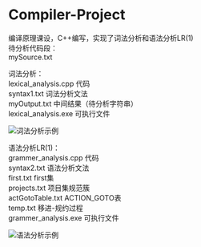 # Compiler-Project
编译原理课设，C++编写，实现了词法分析和语法分析LR(1)  
待分析代码段：  
mySource.txt   

词法分析：  
lexical_analysis.cpp		代码  
syntax1.txt 		词法分析文法  
myOutput.txt		中间结果（待分析字符串）  
lexical_analysis.exe		可执行文件    

![词法分析示例](https://user-images.githubusercontent.com/92965115/169639106-ac23e997-2dc0-4811-93b2-c4bb842af165.png)

语法分析LR(1)：  
grammer_analysis.cpp	代码  
syntax2.txt		语法分析文法  
first.txt			first集  
projects.txt		项目集规范簇  
actGotoTable.txt		ACTION_GOTO表  
temp.txt			移进-规约过程  
grammer_analysis.exe	可执行文件    

![语法分析示例](https://user-images.githubusercontent.com/92965115/169639108-901b434d-5722-40e7-8a24-a6d6afd5f0a1.png)
